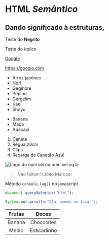 # HTML *Semântico*
## Dando significado à estruturas,
Teste do **Negrito**

Teste do *Italico*

[Google](https://google.com/)

<https://google.com>

* Arroz japônes
* Nori
* Geginbre
* Pepino
* Gergelim
* Kani
* Shoyu

- Banana
- Maça
- Abacaxi

1. Caneta
2. Régua 20cm
3. Clips
4. Recarga de Canetão Azul

![Logo do num sei oq num sei oq la](https://pipz.io/shared/1/files/logo_academy.JPG)

> Não faltem!
> (João Marcos)

Método  `console.log()` no javascript<br>

```js
document.querySelector("html");
```

~~~java
System.out.println("Olá, mundo em Java!");
~~~

Frutas | Doces
:-------:|:-----:
Banana | Chocolates
Melão | Esticadinho

